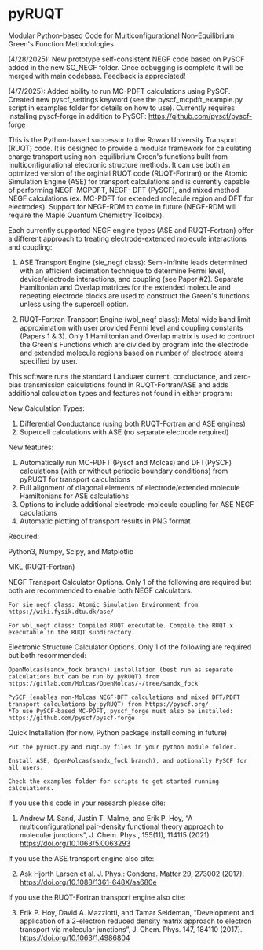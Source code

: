 # pyRUQT
Modular Python-based Code for Multiconfigurational Non-Equilibrium Green's Function Methodologies

(4/28/2025): New prototype self-consistent NEGF code based on PySCF added in the new SC_NEGF folder. Once debugging is complete it will be merged with main codebase. Feedback is appreciated!

(4/7/2025): Added ability to run MC-PDFT calculations using PySCF. Created new pyscf_settings keyword (see the pyscf_mcpdft_example.py script in examples folder for details on how to use). Currently requires installing pyscf-forge in addition to PySCF: https://github.com/pyscf/pyscf-forge

This is the Python-based successor to the Rowan University Transport (RUQT) code. It is designed to provide a modular framework for calculating charge 
transport using non-equilibrium Green's functions built from multiconfigurational electronic structure methods. It can use both an optmized version of the 
orginial RUQT code (RUQT-Fortran) or the Atomic Simulation Engine (ASE) for transport calculations and is currently capable of performing NEGF-MCPDFT, NEGF-
DFT (PySCF), and mixed method NEGF calculations (ex. MC-PDFT for extended molecule region and DFT for electrodes). Support for NEGF-RDM to come in future 
(NEGF-RDM will require the Maple Quantum Chemistry Toolbox).

Each currently supported NEGF engine types (ASE and RUQT-Fortran) offer a different approach to treating electrode-extended molecule interactions and coupling:

1. ASE Transport Engine (sie_negf class): Semi-infinite leads determined with an efficient decimation technique to determine Fermi level, device/electrode 
interactions, and coupling (see Paper #2). Separate Hamiltonian and Overlap matrices for the extended molecule and repeating electrode blocks are used to 
construct the Green's functions unless using the supercell option.

2. RUQT-Fortran Transport Engine (wbl_negf class): Metal wide band limit approximation with user provided Fermi level and coupling constants (Papers 1 & 3). Only 1 
Hamiltonian and Overlap matrix is used to contruct the Green's Functions which are divided by program into the electrode and extended molecule regions 
based on number of electrode atoms specified by user.

This software runs the standard Landuaer current, conductance, and zero-bias transmission calculations found in RUQT-Fortran/ASE and adds additional calculation types and features not found in either program:

New Calculation Types:
  1. Differential Conductance (using both RUQT-Fortran and ASE engines)
  2. Supercell calculations with ASE (no separate electrode required)
    
New features:
  1.  Automatically run MC-PDFT (Pyscf and Molcas) and DFT(PySCF) calculations (with or without periodic boundary conditions) from pyRUQT for transport calculations
  2.  Full alignment of diagonal elements of electrode/extended molecule Hamiltonians for ASE calculations
  3.  Options to include additional electrode-molecule coupling for ASE NEGF caculations
  4.  Automatic plotting of transport results in PNG format

Required:

Python3, Numpy, Scipy, and Matplotlib

MKL (RUQT-Fortran)


NEGF Transport Calculator Options. Only 1 of the following are required but both are recommended to enable both NEGF calculators.

    For sie_negf class: Atomic Simulation Environment from https://wiki.fysik.dtu.dk/ase/

    For wbl_negf class: Compiled RUQT executable. Compile the RUQT.x executable in the RUQT subdirectory.

Electronic Structure Calculator Options. Only 1 of the following are required but both recommended:

    OpenMolcas(sandx_fock branch) installation (best run as separate calculations but can be run by pyRUQT) from https://gitlab.com/Molcas/OpenMolcas/-/tree/sandx_fock

    PySCF (enables non-Molcas NEGF-DFT calculations and mixed DFT/PDFT transport calculations by pyRUQT) from https://pyscf.org/
	*To use PySCF-based MC-PDFT, pyscf_forge must also be installed: https://github.com/pyscf/pyscf-forge
       
Quick Installation (for now, Python package install coming in future)

    Put the pyruqt.py and ruqt.py files in your python module folder.

    Install ASE, OpenMolcas(sandx_fock branch), and optionally PySCF for all users.

    Check the examples folder for scripts to get started running calculations.

If you use this code in your research please cite:

1. Andrew M. Sand, Justin T. Malme, and Erik P. Hoy, “A multiconfigurational pair-density functional theory approach to molecular junctions”, J. Chem. Phys., 155(11), 114115 (2021). https://doi.org/10.1063/5.0063293 

If you use the ASE transport engine also cite:

2. Ask Hjorth Larsen et al. J. Phys.: Condens. Matter 29, 273002 (2017). https://doi.org/10.1088/1361-648X/aa680e

If you use the RUQT-Fortran transport engine also cite:

3. Erik P. Hoy, David A. Mazziotti, and Tamar Seideman, “Development and application of a 2-electron reduced density matrix approach to electron transport 
via molecular junctions”, J. Chem. Phys. 147, 184110 (2017). https://doi.org/10.1063/1.4986804
